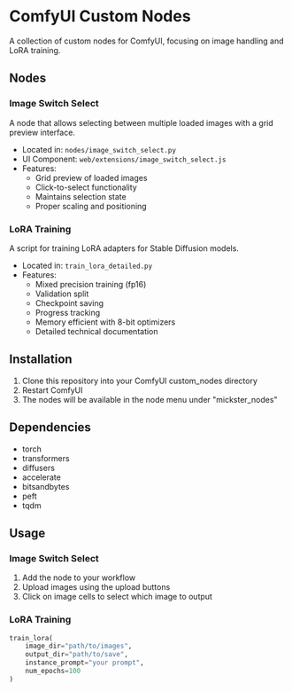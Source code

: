 # ComfyUI Custom Nodes

A collection of custom nodes for ComfyUI, focusing on image handling and LoRA training.

## Nodes

### Image Switch Select
A node that allows selecting between multiple loaded images with a grid preview interface.
- Located in: `nodes/image_switch_select.py`
- UI Component: `web/extensions/image_switch_select.js`
- Features:
  - Grid preview of loaded images
  - Click-to-select functionality
  - Maintains selection state
  - Proper scaling and positioning

### LoRA Training
A script for training LoRA adapters for Stable Diffusion models.
- Located in: `train_lora_detailed.py`
- Features:
  - Mixed precision training (fp16)
  - Validation split
  - Checkpoint saving
  - Progress tracking
  - Memory efficient with 8-bit optimizers
  - Detailed technical documentation

## Installation

1. Clone this repository into your ComfyUI custom_nodes directory
2. Restart ComfyUI
3. The nodes will be available in the node menu under "mickster_nodes"

## Dependencies

- torch
- transformers
- diffusers
- accelerate
- bitsandbytes
- peft
- tqdm

## Usage

### Image Switch Select
1. Add the node to your workflow
2. Upload images using the upload buttons
3. Click on image cells to select which image to output

### LoRA Training
```py
train_lora(
    image_dir="path/to/images",
    output_dir="path/to/save",
    instance_prompt="your prompt",
    num_epochs=100
)
```